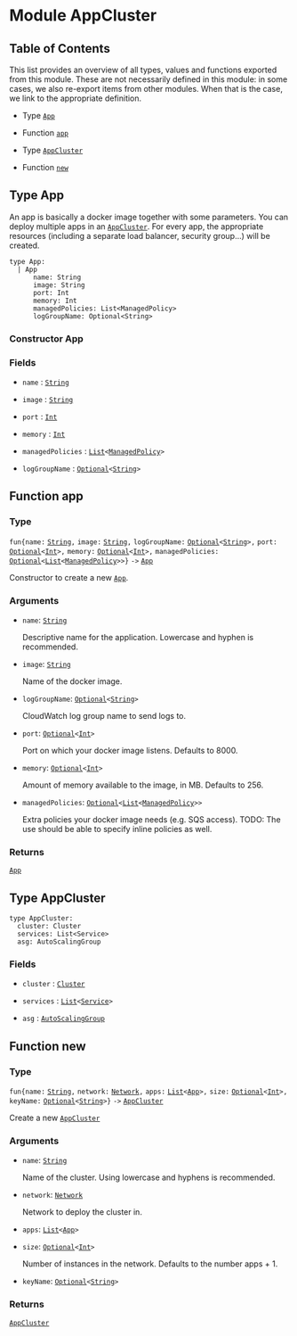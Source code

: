 # Module AppCluster

## Table of Contents

This list provides an overview of all types, values and functions exported from this module.  These are not necessarily defined in this module: in some cases, we also re-export items from other modules. When that is the case, we link to the appropriate definition.

<div id="lwdoc-toc-marker" style="display: hidden"></div>

-   Type [`App`](#type-app)

-   Function [`app`](#function-app)

-   Type [`AppCluster`](#type-appcluster)

-   Function [`new`](#function-new)

## Type App

An app is basically a docker image together with some parameters.  You can
deploy multiple apps in an [`AppCluster`](#type-appcluster).  For every app, the appropriate
resources (including a separate load balancer, security group...) will be
created.

    type App:
      | App
          name: String
          image: String
          port: Int
          memory: Int
          managedPolicies: List<ManagedPolicy>
          logGroupName: Optional<String>

### Constructor App

### Fields

-   `name` : [`String`](Ludwig.String.html)

-   `image` : [`String`](Ludwig.String.html)

-   `port` : [`Int`](Ludwig.Int.html)

-   `memory` : [`Int`](Ludwig.Int.html)

-   `managedPolicies` : [`List`](Ludwig.List.html)`<`[`ManagedPolicy`](Fugue.Core.AWS.IAM.html#type-managedpolicy)`>`

-   `logGroupName` : [`Optional`](Ludwig.Optional.html)`<`[`String`](Ludwig.String.html)`>`

## Function app

### Type

`fun{name:` [`String`](Ludwig.String.html)`,` `image:` [`String`](Ludwig.String.html)`,` `logGroupName:` [`Optional`](Ludwig.Optional.html)`<`[`String`](Ludwig.String.html)`>,` `port:` [`Optional`](Ludwig.Optional.html)`<`[`Int`](Ludwig.Int.html)`>,` `memory:` [`Optional`](Ludwig.Optional.html)`<`[`Int`](Ludwig.Int.html)`>,` `managedPolicies:` [`Optional`](Ludwig.Optional.html)`<`[`List`](Ludwig.List.html)`<`[`ManagedPolicy`](Fugue.Core.AWS.IAM.html#type-managedpolicy)`>>}` `->` [`App`](#type-app)

Constructor to create a new [`App`](#type-app).

### Arguments

-   `name`: [`String`](Ludwig.String.html)

    Descriptive name for the application.  Lowercase and hyphen is
    recommended.

-   `image`: [`String`](Ludwig.String.html)

    Name of the docker image.

-   `logGroupName`: [`Optional`](Ludwig.Optional.html)`<`[`String`](Ludwig.String.html)`>`

    CloudWatch log group name to send logs to.

-   `port`: [`Optional`](Ludwig.Optional.html)`<`[`Int`](Ludwig.Int.html)`>`

    Port on which your docker image listens.  Defaults to 8000.

-   `memory`: [`Optional`](Ludwig.Optional.html)`<`[`Int`](Ludwig.Int.html)`>`

    Amount of memory available to the image, in MB.  Defaults to 256.

-   `managedPolicies`: [`Optional`](Ludwig.Optional.html)`<`[`List`](Ludwig.List.html)`<`[`ManagedPolicy`](Fugue.Core.AWS.IAM.html#type-managedpolicy)`>>`

    Extra policies your docker image needs (e.g. SQS access).
    TODO: The use should be able to specify inline policies as well.

### Returns

[`App`](#type-app)

## Type AppCluster

    type AppCluster:
      cluster: Cluster
      services: List<Service>
      asg: AutoScalingGroup

### Fields

-   `cluster` : [`Cluster`](Fugue.Core.AWS.ECS.html#type-cluster)

-   `services` : [`List`](Ludwig.List.html)`<`[`Service`](Fugue.Core.AWS.ECS.html#type-service)`>`

-   `asg` : [`AutoScalingGroup`](Fugue.Core.AWS.AutoScaling.html#type-autoscalinggroup)

## Function new

### Type

`fun{name:` [`String`](Ludwig.String.html)`,` `network:` [`Network`](Fugue.AWS.Pattern.Network.html#type-network)`,` `apps:` [`List`](Ludwig.List.html)`<`[`App`](#type-app)`>,` `size:` [`Optional`](Ludwig.Optional.html)`<`[`Int`](Ludwig.Int.html)`>,` `keyName:` [`Optional`](Ludwig.Optional.html)`<`[`String`](Ludwig.String.html)`>}` `->` [`AppCluster`](#type-appcluster)

Create a new [`AppCluster`](#type-appcluster)

### Arguments

-   `name`: [`String`](Ludwig.String.html)

    Name of the cluster.  Using lowercase and hyphens is recommended.

-   `network`: [`Network`](Fugue.AWS.Pattern.Network.html#type-network)

    Network to deploy the cluster in.

-   `apps`: [`List`](Ludwig.List.html)`<`[`App`](#type-app)`>`

-   `size`: [`Optional`](Ludwig.Optional.html)`<`[`Int`](Ludwig.Int.html)`>`

    Number of instances in the network.  Defaults to the number apps +
    1.

-   `keyName`: [`Optional`](Ludwig.Optional.html)`<`[`String`](Ludwig.String.html)`>`

### Returns

[`AppCluster`](#type-appcluster)
